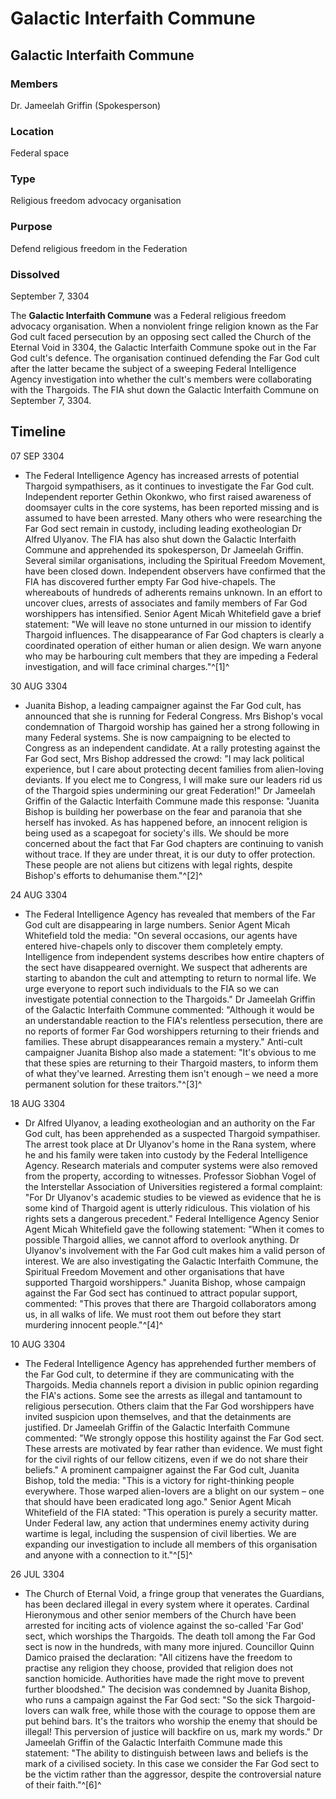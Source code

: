 # Galactic Interfaith Commune
## Galactic Interfaith Commune

### Members

Dr. Jameelah Griffin (Spokesperson)

### Location

Federal space

### Type

Religious freedom advocacy organisation

### Purpose

Defend religious freedom in the Federation

### Dissolved

September 7, 3304

The **Galactic Interfaith Commune** was a Federal religious freedom advocacy organisation. When a nonviolent fringe religion known as the Far God cult faced persecution by an opposing sect called the Church of the Eternal Void in 3304, the Galactic Interfaith Commune spoke out in the Far God cult's defence. The organisation continued defending the Far God cult after the latter became the subject of a sweeping Federal Intelligence Agency investigation into whether the cult's members were collaborating with the Thargoids. The FIA shut down the Galactic Interfaith Commune on September 7, 3304.

## Timeline

07 SEP 3304

- The Federal Intelligence Agency has increased arrests of potential Thargoid sympathisers, as it continues to investigate the Far God cult. Independent reporter Gethin Okonkwo, who first raised awareness of doomsayer cults in the core systems, has been reported missing and is assumed to have been arrested. Many others who were researching the Far God sect remain in custody, including leading exotheologian Dr Alfred Ulyanov. The FIA has also shut down the Galactic Interfaith Commune and apprehended its spokesperson, Dr Jameelah Griffin. Several similar organisations, including the Spiritual Freedom Movement, have been closed down. Independent observers have confirmed that the FIA has discovered further empty Far God hive-chapels. The whereabouts of hundreds of adherents remains unknown. In an effort to uncover clues, arrests of associates and family members of Far God worshippers has intensified. Senior Agent Micah Whitefield gave a brief statement: "We will leave no stone unturned in our mission to identify Thargoid influences. The disappearance of Far God chapters is clearly a coordinated operation of either human or alien design. We warn anyone who may be harbouring cult members that they are impeding a Federal investigation, and will face criminal charges."^[1]^

30 AUG 3304

- Juanita Bishop, a leading campaigner against the Far God cult, has announced that she is running for Federal Congress. Mrs Bishop's vocal condemnation of Thargoid worship has gained her a strong following in many Federal systems. She is now campaigning to be elected to Congress as an independent candidate. At a rally protesting against the Far God sect, Mrs Bishop addressed the crowd: "I may lack political experience, but I care about protecting decent families from alien-loving deviants. If you elect me to Congress, I will make sure our leaders rid us of the Thargoid spies undermining our great Federation!" Dr Jameelah Griffin of the Galactic Interfaith Commune made this response: "Juanita Bishop is building her powerbase on the fear and paranoia that she herself has invoked. As has happened before, an innocent religion is being used as a scapegoat for society's ills. We should be more concerned about the fact that Far God chapters are continuing to vanish without trace. If they are under threat, it is our duty to offer protection. These people are not aliens but citizens with legal rights, despite Bishop's efforts to dehumanise them."^[2]^

24 AUG 3304

- The Federal Intelligence Agency has revealed that members of the Far God cult are disappearing in large numbers. Senior Agent Micah Whitefield told the media: "On several occasions, our agents have entered hive-chapels only to discover them completely empty. Intelligence from independent systems describes how entire chapters of the sect have disappeared overnight. We suspect that adherents are starting to abandon the cult and attempting to return to normal life. We urge everyone to report such individuals to the FIA so we can investigate potential connection to the Thargoids." Dr Jameelah Griffin of the Galactic Interfaith Commune commented: "Although it would be an understandable reaction to the FIA's relentless persecution, there are no reports of former Far God worshippers returning to their friends and families. These abrupt disappearances remain a mystery." Anti-cult campaigner Juanita Bishop also made a statement: "It's obvious to me that these spies are returning to their Thargoid masters, to inform them of what they've learned. Arresting them isn't enough – we need a more permanent solution for these traitors."^[3]^

18 AUG 3304

- Dr Alfred Ulyanov, a leading exotheologian and an authority on the Far God cult, has been apprehended as a suspected Thargoid sympathiser. The arrest took place at Dr Ulyanov's home in the Rana system, where he and his family were taken into custody by the Federal Intelligence Agency. Research materials and computer systems were also removed from the property, according to witnesses. Professor Siobhan Vogel of the Interstellar Association of Universities registered a formal complaint: "For Dr Ulyanov's academic studies to be viewed as evidence that he is some kind of Thargoid agent is utterly ridiculous. This violation of his rights sets a dangerous precedent." Federal Intelligence Agency Senior Agent Micah Whitefield gave the following statement: "When it comes to possible Thargoid allies, we cannot afford to overlook anything. Dr Ulyanov's involvement with the Far God cult makes him a valid person of interest. We are also investigating the Galactic Interfaith Commune, the Spiritual Freedom Movement and other organisations that have supported Thargoid worshippers." Juanita Bishop, whose campaign against the Far God sect has continued to attract popular support, commented: "This proves that there are Thargoid collaborators among us, in all walks of life. We must root them out before they start murdering innocent people."^[4]^

10 AUG 3304

- The Federal Intelligence Agency has apprehended further members of the Far God cult, to determine if they are communicating with the Thargoids. Media channels report a division in public opinion regarding the FIA's actions. Some see the arrests as illegal and tantamount to religious persecution. Others claim that the Far God worshippers have invited suspicion upon themselves, and that the detainments are justified. Dr Jameelah Griffin of the Galactic Interfaith Commune commented: "We strongly oppose this hostility against the Far God sect. These arrests are motivated by fear rather than evidence. We must fight for the civil rights of our fellow citizens, even if we do not share their beliefs." A prominent campaigner against the Far God cult, Juanita Bishop, told the media: "This is a victory for right-thinking people everywhere. Those warped alien-lovers are a blight on our system – one that should have been eradicated long ago." Senior Agent Micah Whitefield of the FIA stated: "This operation is purely a security matter. Under Federal law, any action that undermines enemy activity during wartime is legal, including the suspension of civil liberties. We are expanding our investigation to include all members of this organisation and anyone with a connection to it."^[5]^

26 JUL 3304

- The Church of Eternal Void, a fringe group that venerates the Guardians, has been declared illegal in every system where it operates. Cardinal Hieronymous and other senior members of the Church have been arrested for inciting acts of violence against the so-called 'Far God' sect, which worships the Thargoids. The death toll among the Far God sect is now in the hundreds, with many more injured. Councillor Quinn Damico praised the declaration: "All citizens have the freedom to practise any religion they choose, provided that religion does not sanction homicide. Authorities have made the right move to prevent further bloodshed." The decision was condemned by Juanita Bishop, who runs a campaign against the Far God sect: "So the sick Thargoid-lovers can walk free, while those with the courage to oppose them are put behind bars. It's the traitors who worship the enemy that should be illegal! This perversion of justice will backfire on us, mark my words." Dr Jameelah Griffin of the Galactic Interfaith Commune made this statement: "The ability to distinguish between laws and beliefs is the mark of a civilised society. In this case we consider the Far God sect to be the victim rather than the aggressor, despite the controversial nature of their faith."^[6]^